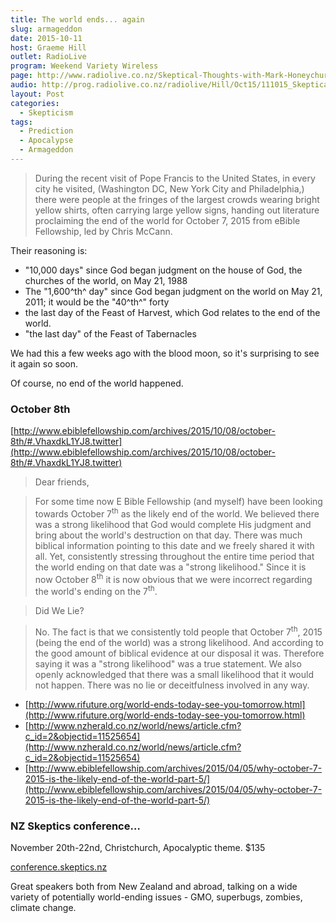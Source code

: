 ```yaml
---
title: The world ends... again
slug: armageddon
date: 2015-10-11
host: Graeme Hill
outlet: RadioLive
program: Weekend Variety Wireless
page: http://www.radiolive.co.nz/Skeptical-Thoughts-with-Mark-Honeychurch/tabid/506/articleID/102360/Default.aspx
audio: http://prog.radiolive.co.nz/radiolive/Hill/Oct15/111015_Skeptical_Thoughts.mp3
layout: Post
categories:
  - Skepticism
tags:
  - Prediction
  - Apocalypse
  - Armageddon
---
```


> During the recent visit of Pope Francis to the United States, in every city he visited, (Washington DC, New York City and Philadelphia,) there were people at the fringes of the largest crowds wearing bright yellow shirts, often carrying large yellow signs, handing out literature proclaiming the end of the world for October 7, 2015 from eBible Fellowship, led by Chris McCann.

<!-- more -->

Their reasoning is:

- "10,000 days" since God began judgment on the house of God, the churches of the world, on May 21, 1988
- The "1,600^th^ day" since God began judgment on the world on May 21, 2011; it would be the "40^th^" forty
- the last day of the Feast of Harvest, which God relates to the end of the world.
- "the last day" of the Feast of Tabernacles

We had this a few weeks ago with the blood moon, so it's surprising to see it again so soon.

Of course, no end of the world happened.

### October 8th

[http://www.ebiblefellowship.com/archives/2015/10/08/october-8th/#.VhaxdkL1YJ8.twitter](http://www.ebiblefellowship.com/archives/2015/10/08/october-8th/#.VhaxdkL1YJ8.twitter)

> Dear friends,

> For some time now E Bible Fellowship (and myself) have been looking towards October 7<sup>th</sup> as the likely end of the world. We believed there was a strong likelihood that God would complete His judgment and bring about the world's destruction on that day. There was much biblical information pointing to this date and we freely shared it with all. Yet, consistently stressing throughout the entire time period that the world ending on that date was a "strong likelihood." Since it is now October 8<sup>th</sup> it is now obvious that we were incorrect regarding the world's ending on the 7<sup>th</sup>.

> Did We Lie?

> No. The fact is that we consistently told people that October 7<sup>th</sup>, 2015 (being the end of the world) was a strong likelihood. And according to the good amount of biblical evidence at our disposal it was. Therefore saying it was a "strong likelihood" was a true statement. We also openly acknowledged that there was a small likelihood that it would not happen. There was no lie or deceitfulness involved in any way.

- [http://www.rifuture.org/world-ends-today-see-you-tomorrow.html](http://www.rifuture.org/world-ends-today-see-you-tomorrow.html)
- [http://www.nzherald.co.nz/world/news/article.cfm?c_id=2&objectid=11525654](http://www.nzherald.co.nz/world/news/article.cfm?c_id=2&objectid=11525654)
- [http://www.ebiblefellowship.com/archives/2015/04/05/why-october-7-2015-is-the-likely-end-of-the-world-part-5/](http://www.ebiblefellowship.com/archives/2015/04/05/why-october-7-2015-is-the-likely-end-of-the-world-part-5/)

### NZ Skeptics conference…

November 20th-22nd, Christchurch, Apocalyptic theme. $135

[conference.skeptics.nz](http://conference.skeptics.nz)

Great speakers both from New Zealand and abroad, talking on a wide variety of potentially world-ending issues - GMO, superbugs, zombies, climate change.
